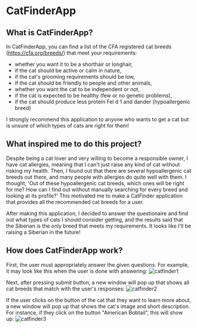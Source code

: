 # CatFinderApp

## What is CatFinderApp?

In CatFinderApp, you can find a list of the CFA registered cat breeds (https://cfa.org/breeds/) that meet your requirements: 
- whether you want it to be a shorthair or longhair,
- if the cat should be active or calm in nature, 
- if the cat's grooming requirements should be low, 
- if the cat should be friendly to people and other animals, 
- whether you want the cat to be independent or not, 
- if the cat is expected to be healthy (few or no genetic problems), 
- if the cat should produce less protein Fel d 1 and dander (hypoallergenic breed)

I strongly recommend this application to anyone who wants to get a cat but is unsure of which types of cats are right for them!


## What inspired me to do this project?

Despite being a cat lover and very willing to become a responsible owner, I have cat allergies, meaning that I can't just raise any kind of cat without 
risking my health. Then, I found out that there are several hypoallergenic cat breeds out there, and many people with allergies 
do quite well with them. I thought, 'Out of these hypoallergenic cat breeds, which ones will be right for me? How can I find out without 
manually searching for every breed and looking at its profile?' 
This motivated me to make a CatFinder application that provides all the recommended cat breeds for a user.

After making this application, I decided to answer the questionaire and find out what types of cats I should consider getting, and the results said that the Siberian is the only breed that meets my requirements. It looks like I'll be raising a Siberian in the future!

## How does CatFinderApp work?

First, the user must appropriately answer the given questions. For example, it may look like this when the user is done with answering:
![catfinder1](https://user-images.githubusercontent.com/65116042/116832401-dfd31300-ab69-11eb-9576-f7607c3b83e4.PNG)

Next, after pressing submit button, a new window will pop up that shows all cat breeds that match with the user's responses:
![catfinder2](https://user-images.githubusercontent.com/65116042/116832420-e1044000-ab69-11eb-97a6-f4ad29b488c8.PNG)

If the user clicks on the button of the cat that they want to learn more about, a new window will pop up that shows the cat's image and short description.
For instance, if they click on the button "American Bobtail", this will show up:
![catfinder3](https://user-images.githubusercontent.com/65116042/116832425-e1044000-ab69-11eb-80fa-af03554c2e80.PNG)

